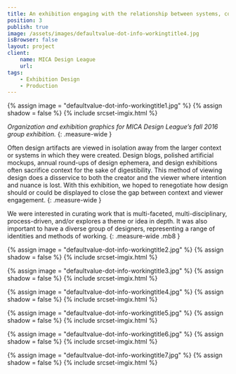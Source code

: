 ```yaml
---
title: An exhibition engaging with the relationship between systems, context, and the design process.
position: 3
publish: true
image: /assets/images/defaultvalue-dot-info-workingtitle4.jpg
isBrowser: false
layout: project
client:
    name: MICA Design League
    url:
tags:
    - Exhibition Design
    - Production
---
```


{% assign image = "defaultvalue-dot-info-workingtitle1.jpg" %} {% assign shadow = false %} {% include srcset-imgix.html %}

*Organization and exhibition graphics for MICA Design League’s fall 2016 group exhibition.*
{: .measure-wide }

Often design artifacts are viewed in isolation away from the larger context or systems in which they were created. Design blogs, polished artificial mockups, annual round-ups of design ephemera, and design exhibitions often sacrifice context for the sake of digestibility. This method of viewing design does a disservice to both the creator and the viewer where intention and nuance is lost. With this exhibition, we hoped to renegotiate how design should or could be displayed to close the gap between context and viewer engagement.
{: .measure-wide }

We were interested in curating work that is multi-faceted, multi-disciplinary, process-driven, and/or explores a theme or idea in depth. It was also important to have a diverse group of designers, representing a range of identities and methods of working.
{: .measure-wide .mb8 }

{% assign image = "defaultvalue-dot-info-workingtitle2.jpg" %} {% assign shadow = false %} {% include srcset-imgix.html %}

{% assign image = "defaultvalue-dot-info-workingtitle3.jpg" %} {% assign shadow = false %} {% include srcset-imgix.html %}

{% assign image = "defaultvalue-dot-info-workingtitle4.jpg" %} {% assign shadow = false %} {% include srcset-imgix.html %}

{% assign image = "defaultvalue-dot-info-workingtitle5.jpg" %} {% assign shadow = false %} {% include srcset-imgix.html %}

{% assign image = "defaultvalue-dot-info-workingtitle6.jpg" %} {% assign shadow = false %} {% include srcset-imgix.html %}

{% assign image = "defaultvalue-dot-info-workingtitle7.jpg" %} {% assign shadow = false %} {% include srcset-imgix.html %}
